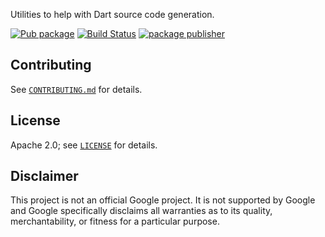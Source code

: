 Utilities to help with Dart source code generation.

[![Pub package](https://img.shields.io/pub/v/source_helper.svg)](https://pub.dev/packages/source_helper)
[![Build Status](https://github.com/google/source_helper.dart/workflows/Dart/badge.svg?branch=main)](https://github.com/google/source_helper.dart/actions?query=workflow%3A%22Dart%22+branch%3Amain)
[![package publisher](https://img.shields.io/pub/publisher/source_helper.svg)](https://pub.dev/packages/source_helper/publisher)

## Contributing

See [`CONTRIBUTING.md`](CONTRIBUTING.md) for details.

## License

Apache 2.0; see [`LICENSE`](LICENSE) for details.

## Disclaimer

This project is not an official Google project. It is not supported by
Google and Google specifically disclaims all warranties as to its quality,
merchantability, or fitness for a particular purpose.
